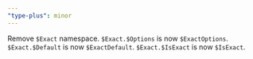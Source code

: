 ```yaml
---
"type-plus": minor
---
```


Remove `$Exact` namespace.
`$Exact.$Options` is now `$ExactOptions`.
`$Exact.$Default` is now `$ExactDefault`.
`$Exact.$IsExact` is now `$IsExact`.

